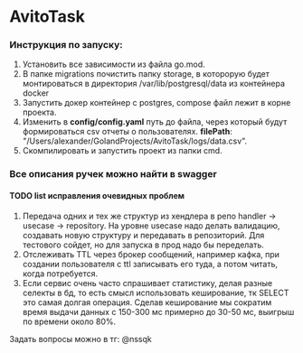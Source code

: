 # AvitoTask

### Инструкция по запуску:

1. Установить все зависимости из файла go.mod.
2. В папке migrations почистить папку storage, в которорую будет монтироваться в директория /var/lib/postgresql/data из контейнера docker
3. Запустить докер контейнер с postgres, сompose файл лежит в корне проекта.
4. Изменить в **config/config.yaml** путь до файла, через который будут формироваться csv отчеты о пользователях.
**filePath**: "/Users/alexander/GolandProjects/AvitoTask/logs/data.csv".
5. Скомпилировать и запустить проект из папки cmd.

### Все описания ручек можно найти в swagger

#### TODO list исправления очевидных проблем
1. Передача одних и тех же структур из хендлера в репо handler -> usecase -> repository. На уровне usecase надо делать валидацию, создавать новую структуру и передавать в репозиторий. Для тестового сойдет, но для запуска в прод надо бы переделать.
2. Отслеживать TTL через брокер сообщений, например кафка, при создании пользователя с ttl записывать его туда, а потом читать, когда потребуется.
3. Если сервис очень часто спрашивает статистику, делая разные селекты в бд, то есть смысл использовать кеширование, тк SELECT это самая долгая операция. Сделав кеширование мы сократим время выдачи данных с 150-300 мс примерно до 30-50 мс, выигрыш по времени около 80%.

Задать вопросы можно в тг: @nssqk


